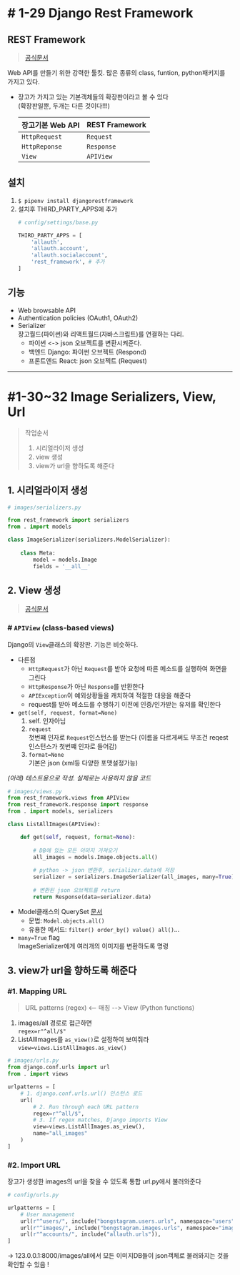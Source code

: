 # # 1-29 Django Rest Framework

## REST Framework
> [공식문서](http://www.django-rest-framework.org/)

Web API를 만들기 위한 강력한 툴킷. 많은 종류의 class, funtion, python패키지를 가지고 있다. 

* 장고가 가지고 있는 기본객체들의 확장판이라고 볼 수 있다  
(확장판일뿐, 두개는 다른 것이다!!!)

    장고기본 Web API | REST Framework
    --- | ---
    `HttpRequest` | `Request` 
    `HttpReponse` | `Response`
    `View` | `APIView`

## 설치
1. `$ pipenv install djangorestframework`  
2. 설치후 THIRD_PARTY_APPS에 추가
    ```python 
    # config/settings/base.py

    THIRD_PARTY_APPS = [
        'allauth',
        'allauth.account',
        'allauth.socialaccount',
        'rest_framework', # 추가
    ]
    ```

## 기능
* Web browsable API
* Authentication policies (OAuth1, OAuth2)
* Serializer  
장고월드(파이썬)와 리액트월드(자바스크립트)를 연결하는 다리.
    * 파이썬 <-> json 오브젝트를 변환시켜준다.
    * 백엔드 Django: 파이썬 오브젝트 (Respond)
    * 프론트엔드 React: json 오브젝트 (Request)

---

# #1-30~32 Image Serializers, View, Url

>작업순서
>1. 시리얼라이저 생성
>2. view 생성
>3. view가 url을 향하도록 해준다

## 1. 시리얼라이저 생성

```python
# images/serializers.py

from rest_framework import serializers
from . import models

class ImageSerializer(serializers.ModelSerializer):
    
    class Meta:
        model = models.Image
        fields = '__all__'
```

## 2. View 생성
>[공식문서](http://www.django-rest-framework.org/api-guide/views/) 

### # `APIView` (class-based views)
Django의 `View`클래스의 확장판. 기능은 비슷하다.
* 다른점
    * `HttpRequest`가 아닌 `Request`를 받아 요청에 따른 메소드를 실행하여 화면을 그린다 
    * `HttpResponse`가 아닌 `Response`를 반환한다
    * `APIException`이 예외상황들을 캐치하여 적절한 대응을 해준다
    * request를 받아 메소드를 수행하기 이전에 인증/인가받는 유저를 확인한다
* `get(self, request, format=None)`
    1. self. 인자아님
    2. `request`  
    첫번쨰 인자로 `Request`인스턴스를 받는다 (이름을 다르게써도 무조건 reqest인스턴스가 첫번쨰 인자로 들어감)
    3. `format=None`  
    기본은 json (xml등 다양한 포맷설정가능)


*(아래) 테스트용으로 작성. 실제로는 사용하지 않을 코드*
```python
# images/views.py
from rest_framework.views from APIView
from rest_framework.response import response
from . import models, serializers

class ListAllImages(APIView):

    def get(self, request, format=None):
        
        # DB에 있는 모든 이미지 가져오기
        all_images = models.Image.objects.all()
        
        # python -> json 변환후, serializer.data에 저장
        serializer = serializers.ImageSerializer(all_images, many=True)
        
        # 변환된 json 오브젝트를 return
        return Response(data=serializer.data)
```

* Model클래스의 QuerySet [문서](https://docs.djangoproject.com/en/2.0/ref/models/querysets/)  
    * 문법: `Model.objects.all()`  
    * 유용한 메서드: `filter() order_by() value() all()`...
* `many=True` flag  
ImageSerializer에게 여러개의 이미지를 변환하도록 명령

## 3. view가 url을 향하도록 해준다

### #1. Mapping URL
>URL patterns (regex) <-- 매칭 --> View (Python functions)

1. images/all 경로로 접근하면  
`regex=r"^all/$"`  
2. ListAllImages를 `as_view()`로 설정하여 보여줘라  
`view=views.ListAllImages.as_view()`  

```python
# images/urls.py
from django.conf.urls import url 
from . import views

urlpatterns = [
    # 1. django.conf.urls.url() 인스턴스 로드
    url(
        # 2. Run through each URL pattern
        regex=r"^all/$",
        # 3. If regex matches, Django imports View
        view=views.ListAllImages.as_view(),
        name="all_images"
    )
]
```

### #2. Import URL
장고가 생성한 images의 url을 찾을 수 있도록 통합 url.py에서 불러와준다
```python
# config/urls.py

urlpatterns = [
    # User management
    url(r"^users/", include("bongstagram.users.urls", namespace="users")),
    url(r"^images/", include("bongstagram.images.urls", namespace="images")), # import !
    url(r"^accounts/", include("allauth.urls")),
]
```

-> 123.0.0.1:8000/images/all에서 모든 이미지DB들이 json객체로 불러와지는 것을 확인할 수 있음 !